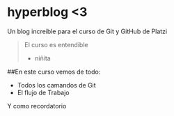# hyperblog <3 
Un blog increible para el curso de Git y GitHub de Platzi
> El curso es entendible 
> * niñita

##En este curso vemos de todo: 
* Todos los camandos de Git
* El flujo de Trabajo

Y como recordatorio
